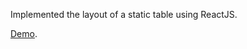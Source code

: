 Implemented the layout of a static table using ReactJS.

[Demo](https://sergik94.github.io/table/).
